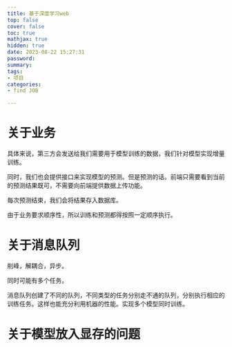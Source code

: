 ```yaml
---
title: 基于深度学习web
top: false
cover: false
toc: true
mathjax: true
hidden: true
date: 2023-08-22 15:27:31
password:
summary:
tags:
- 项目
categories:
- find JOB

---
```






# 关于业务

具体来说，第三方会发送给我们需要用于模型训练的数据，我们针对模型实现增量训练。

同时，我们也会提供接口来实现模型的预测。但是预测的话。前端只需要看到当前的预测结果既可，不需要向前端提供数据上传功能。

每次预测结束，我们会将结果存入数据库。

由于业务要求顺序性，所以训练和预测都得按照一定顺序执行。





# 关于消息队列

削峰，解耦合，异步。

同时可能有多个任务。



消息队列创建了不同的队列，不同类型的任务分别走不通的队列，分别执行相应的训练任务。这样也能充分利用机器的性能。实现多个模型同时训练。







# 关于模型放入显存的问题

